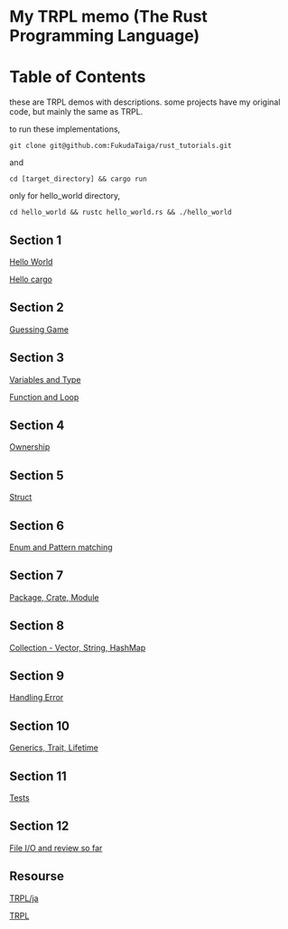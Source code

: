 My TRPL memo (The Rust Programming Language)
====

# Table of Contents
these are TRPL demos with descriptions.
some projects have my original code, but mainly the same as TRPL.

to run these implementations,
```
git clone git@github.com:FukudaTaiga/rust_tutorials.git
```
and
```
cd [target_directory] && cargo run
```
only for hello_world directory,
```
cd hello_world && rustc hello_world.rs && ./hello_world
```

## Section 1
[Hello World](https://github.com/FukudaTaiga/rust_tutorials/tree/main/hello_world)

[Hello cargo](https://github.com/FukudaTaiga/rust_tutorials/tree/main/hello_cargo)

## Section 2
[Guessing Game](https://github.com/FukudaTaiga/rust_tutorials/tree/main/guessing_game)

## Section 3
[Variables and Type](https://github.com/FukudaTaiga/rust_tutorials/tree/main/var_and_type)

[Function and Loop](https://github.com/FukudaTaiga/rust_tutorials/tree/main/functions)

## Section 4
[Ownership](https://github.com/FukudaTaiga/rust_tutorials/tree/main/ownership)

## Section 5
[Struct](https://github.com/FukudaTaiga/rust_tutorials/tree/main/structure)

## Section 6
[Enum and Pattern matching](https://github.com/FukudaTaiga/rust_tutorials/tree/main/enum_pattern)

## Section 7
[Package, Crate, Module](https://github.com/FukudaTaiga/rust_tutorials/tree/main/package_module)

## Section 8
[Collection - Vector, String, HashMap](https://github.com/FukudaTaiga/rust_tutorials/tree/main/collections)

## Section 9
[Handling Error](https://github.com/FukudaTaiga/rust_tutorials/tree/main/handle_error)

## Section 10
[Generics, Trait, Lifetime](https://github.com/FukudaTaiga/rust_tutorials/tree/main/generics_trait_lifetime)

## Section 11
[Tests](https://github.com/FukudaTaiga/rust_tutorials/tree/main/rust_test)

## Section 12
[File I/O and review so far](https://github.com/FukudaTaiga/rust_tutorials/tree/main/minigrep)

## Resourse
[TRPL/ja](https://doc.rust-jp.rs/book-ja-pdf/book.pdf)

[TRPL](https://github.com/rust-lang/book/tree/main/src)
